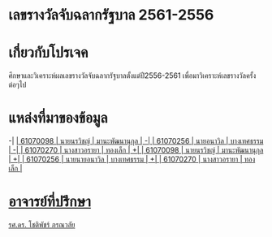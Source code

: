 #                    เลขรางวัลจับฉลากรัฐบาล 2561-2556
# เกี่ยวกับโปรเจค
 ศึกษาและวิเคราะห์ผลเลขรางวัลจับฉลากรัฐบาลตั้งแต่ปี2556-2561 เพื่อมาวิเคราะห์เลขรางวัลครั้งต่อๆไป
# แหล่งที่มาของข้อมูล
-| <a href=""> | 61070098    | นายนรวิชญ์ | มานะพัฒนานุกุล |
-| <a href=""> | 61070256    | นายอนาวิล | บางเทศธรรม |
-| <a href=""> | 61070270    | นางสาวอรายา | ทองเล็ก |
+| <a href=""> | 61070098    | นายนรวิชญ์ | มานะพัฒนานุกุล |
+| <a href=""> | 61070256    | นายนายอนาวิล | บางเทศธรรม |
+| <a href=""> | 61070270    | นางสาวอรายา | ทองเล็ก |
# อาจารย์ที่ปรึกษา
 รศ.ดร. โชติพัชร์ ภรณวลัย 
